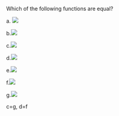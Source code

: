 Which of the following functions are equal?

a. <img src="http://latex.codecogs.com/gif.latex?f(x)=x^{2}+2" border="0"/>

b.<img src="http://latex.codecogs.com/gif.latex?g(x)3x^{3}-2" border="0"/>

c.<img src="http://latex.codecogs.com/gif.latex?x\mapsto3x^{3}+x^{2}" border="0"/>

d.<img src="http://latex.codecogs.com/gif.latex?f\circ {g" border="0"/>

e.<img src="http://latex.codecogs.com/gif.latex?g\circ {f" border="0"/>

f.<img src="http://latex.codecogs.com/gif.latex?\lambda{x(9x^{6}-12x^{3})+6" border="0"/>

g.<img src="http://latex.codecogs.com/gif.latex?\lambda{x(f(x)-g(x))" border="0"/>


c=g, d=f
